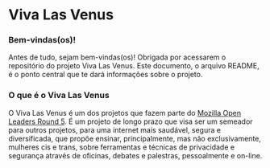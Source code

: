 # Viva Las Venus  

### Bem-vindas(os)!
Antes de tudo, sejam bem-vindas(os)! Obrigada por acessarem o repositório do projeto Viva Las Venus. Este documento, o arquivo README, é o ponto central que te dará informações sobre o projeto.    
### O que é o Viva Las Venus
O Viva Las Venus é um dos projetos que fazem parte do  [Mozilla Open Leaders Round 5](https://mozilla.github.io/leadership-training/round-5/projects/). É um projeto de longo prazo que visa ser um semeador para outros projetos, para uma internet mais saudável, segura e diversificada, que propõe ensinar, principalmente, mas não exclusivamente, mulheres cis e trans, sobre ferramentas e técnicas de privacidade e segurança através de oficinas, debates e palestras, pessoalmente e on-line.  



